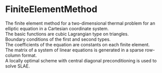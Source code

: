 # FiniteElementMethod
The finite element method for a two-dimensional thermal problem for an elliptic equation in a Cartesian coordinate system.<br>
The basic functions are cubic Lagrangian type on triangles.<br>
Boundary conditions of the first and second types.<br>
The coefficients of the equation are constants on each finite element.<br>
The matrix of a system of linear equations is generated in a sparse row-column format.<br>
A locally optimal scheme with central diagonal preconditioning is used to solve SLAE.
